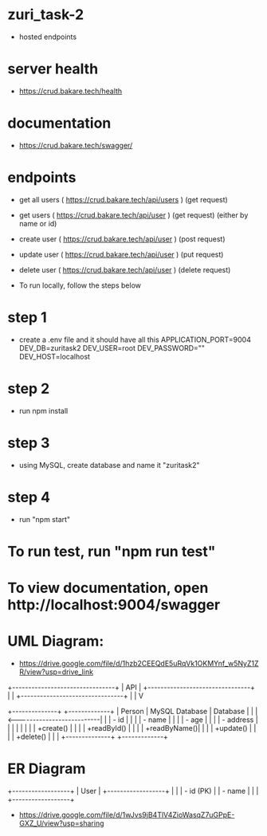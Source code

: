 # zuri_task-2

- hosted endpoints

# server health
- https://crud.bakare.tech/health
# documentation
- https://crud.bakare.tech/swagger/

# endpoints
- get all users ( https://crud.bakare.tech/api/users ) (get request)
- get users ( https://crud.bakare.tech/api/user ) (get request) (either by name or id)
- create user ( https://crud.bakare.tech/api/user ) (post request)
- update user ( https://crud.bakare.tech/api/user ) (put request)
- delete user ( https://crud.bakare.tech/api/user ) (delete request)

- To run locally, follow the steps below
# step 1
- create a .env file and it should have all this
    APPLICATION_PORT=9004
    DEV_DB=zuritask2
    DEV_USER=root
    DEV_PASSWORD=""
    DEV_HOST=localhost

# step 2
- run npm install

# step 3
- using MySQL, create database and name it "zuritask2"
# step 4
- run "npm start"

# To run test, run "npm run test"

# To view documentation, open http://localhost:9004/swagger

# UML Diagram: 
- https://drive.google.com/file/d/1hzb2CEEQdE5uRqVk1OKMYnf_w5NyZ1ZR/view?usp=drive_link

+--------------------------------+
|   API                          |
+--------------------------------+
|                                |
+--------------------------------+
        |
        |
        V

+--------------+                           +-------------+
|    Person    |   MySQL Database           |  Database   |
|              |<--------------------------|             |
| - id         |                           |             |
| - name       |                           |             |
| - age        |                           |             |
| - address    |                           |             |
|              |                           |             |
| +create()   |                           |             |
| +readById() |                           |             |
| +readByName()|                           |             |
| +update()   |                           |             |
| +delete()   |                           |             |
+--------------+                           +-------------+


# ER Diagram

+------------------+
|      User        |
+------------------+
|                  |
| - id (PK)        |
| - name           |
|                  |
+------------------+

- https://drive.google.com/file/d/1wJvs9jB4TlV4ZioWasqZ7uGPpE-GXZ_U/view?usp=sharing
